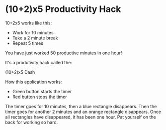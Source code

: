 # (10+2)x5 Productivity Hack #

10+2x5 works like this:

- Work for 10 minutes
- Take a 2 minute break
- Repeat 5 times

You have just worked 50 productive minutes in one hour!

It's a produtivity hack called the:

(10+2)x5 Dash

How this application works:

- Green button starts the timer
- Red button stops the timer

The timer goes for 10 minutes, then a blue rectangle disappears. Then the timer goes for another 2 minutes and an orange rectangle disappears. Once all rectangles have disappeared, it has been one hour. Pat yourself on the back for working so hard.